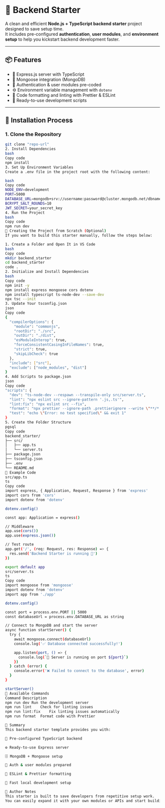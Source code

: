 # 🧩 Backend Starter

A clean and efficient **Node.js + TypeScript backend starter** project designed to save setup time.  
It includes pre-configured **authentication**, **user modules**, and **environment setup** to help you kickstart backend development faster.

---

## 📦 Features

- 🚀 Express.js server with TypeScript  
- 🧠 Mongoose integration (MongoDB)  
- 🔐 Authentication & user modules pre-coded  
- ⚙️ Environment variable management with `dotenv`  
- 💅 Code formatting and linting with Prettier & ESLint  
- 🔄 Ready-to-use development scripts  

---

## 🚀 Installation Process

### 1. Clone the Repository
```bash
git clone "repo-url"
2. Install Dependencies
bash
Copy code
npm install
3. Set Up Environment Variables
Create a .env file in the project root with the following content:

bash
Copy code
NODE_ENV=development
PORT=5000
DATABASE_URL=mongodb+srv://username:password@cluster.mongodb.net/dbname
BCRYPT_SALT_ROUNDS=10
JWT_SECRET=your_secret_key
4. Run the Project
bash
Copy code
npm run dev
🧱 Creating the Project from Scratch (Optional)
If you want to build this starter manually, follow the steps below:

1. Create a Folder and Open It in VS Code
bash
Copy code
mkdir backend_starter
cd backend_starter
code .
2. Initialize and Install Dependencies
bash
Copy code
npm init -y
npm install express mongoose cors dotenv
npm install typescript ts-node-dev --save-dev
npx tsc --init
3. Update Your tsconfig.json
json
Copy code
{
  "compilerOptions": {
    "module": "commonjs",
    "rootDir": "./src",
    "outDir": "./dist",
    "esModuleInterop": true,
    "forceConsistentCasingInFileNames": true,
    "strict": true,
    "skipLibCheck": true
  },
  "include": ["src"],
  "exclude": ["node_modules", "dist"]
}
4. Add Scripts to package.json
json
Copy code
"scripts": {
  "dev": "ts-node-dev --respawn --transpile-only src/server.ts",
  "lint": "npx eslint src --ignore-pattern '.js,.ts'",
  "lint:fix": "npx eslint src --fix",
  "format": "npx prettier --ignore-path .prettierignore --write \"**/*.{js,ts,json}\"",
  "test": "echo \"Error: no test specified\" && exit 1"
}
5. Create the Folder Structure
pgsql
Copy code
backend_starter/
├── src/
│   ├── app.ts
│   └── server.ts
├── package.json
├── tsconfig.json
├── .env
└── README.md
🧩 Example Code
src/app.ts
ts
Copy code
import express, { Application, Request, Response } from 'express'
import cors from 'cors'
import dotenv from 'dotenv'

dotenv.config()

const app: Application = express()

// Middleware
app.use(cors())
app.use(express.json())

// Test route
app.get('/', (req: Request, res: Response) => {
  res.send('Backend Starter is running 🚀')
})

export default app
src/server.ts
ts
Copy code
import mongoose from 'mongoose'
import dotenv from 'dotenv'
import app from './app'

dotenv.config()

const port = process.env.PORT || 5000
const databaseUrl = process.env.DATABASE_URL as string

// Connect to MongoDB and start the server
async function startServer() {
  try {
    await mongoose.connect(databaseUrl)
    console.log('✅ Database connected successfully!')

    app.listen(port, () => {
      console.log(`🚀 Server is running on port ${port}`)
    })
  } catch (error) {
    console.error('❌ Failed to connect to the database', error)
  }
}

startServer()
🧰 Available Commands
Command	Description
npm run dev	Run the development server
npm run lint	Check for linting issues
npm run lint:fix	Fix linting issues automatically
npm run format	Format code with Prettier

🧾 Summary
This backend starter template provides you with:

🧩 Pre-configured TypeScript backend

⚙️ Ready-to-use Express server

🗄️ MongoDB + Mongoose setup

🔐 Auth & user modules prepared

💅 ESLint & Prettier formatting

🚀 Fast local development setup

🧠 Author Notes
This starter is built to save developers from repetitive setup work.
You can easily expand it with your own modules or APIs and start building production-ready applications faster.
